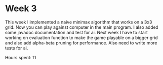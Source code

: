 # Week 3

This week I implemented a naive minimax algorithm that works on a 3x3 grid. Now you can play against computer in the main program. I also added some javadoc documentation and test for ai. Next week I have to start working on evaluation function to make the game playable on a bigger grid and also add alpha-beta pruning for performance. Also need to write more tests for ai.

Hours spent: 11